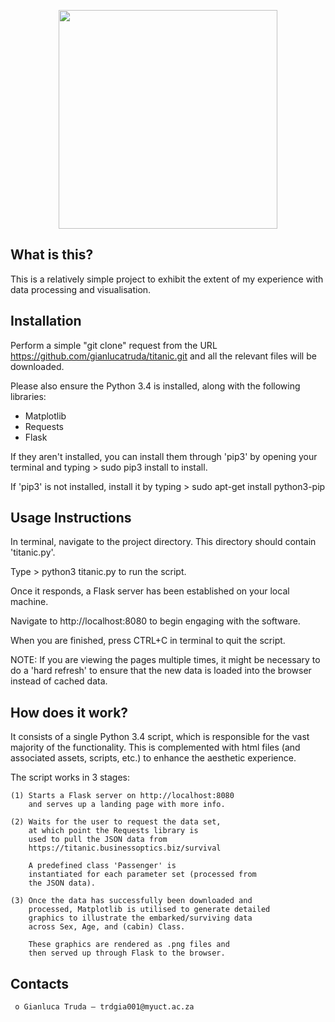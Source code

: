 <p align="center">
  <img src="https://gianlucatruda.files.wordpress.com/2016/10/03_survivorsbyage1.png" width="350"/>
</p>	

  What is this?
  -----------
  This is a relatively simple project to exhibit the extent of my experience 
  with data processing and visualisation.

  Installation
  ------------
  Perform a simple "git clone" request from the URL
  https://github.com/gianlucatruda/titanic.git
  and all the relevant files will be downloaded.

  Please also ensure the Python 3.4 is installed,
  along with the following libraries:

  - Matplotlib
  - Requests
  - Flask

  If they aren't installed, you can install them through 'pip3'
  by opening your terminal and typing
  	> sudo pip3 install <name of library>
  to install. 

  If 'pip3' is not installed, install it by typing
  	> sudo apt-get install python3-pip

  Usage Instructions
  -----------------------------

  In terminal, navigate to the project directory.
  This directory should contain 'titanic.py'.

  Type
  	> python3 titanic.py
  to run the script.

  Once it responds, a Flask server has been established
  on your local machine.

  Navigate to http://localhost:8080
  to begin engaging with the software.

  When you are finished, press CTRL+C in terminal
  to quit the script.

  NOTE: If you are viewing the pages multiple times, it
  might be necessary to do a 'hard refresh' to ensure
  that the new data is loaded into the browser
  instead of cached data. 


  How does it work?
  -----------
  It consists of a single Python 3.4 script, which is responsible for
  the vast majority of the functionality. This is complemented with
  html files (and associated assets, scripts, etc.) to enhance the
  aesthetic experience.

  The script works in 3 stages:

  	(1) Starts a Flask server on http://localhost:8080
  		and serves up a landing page with more info.

  	(2) Waits for the user to request the data set,
  		at which point the Requests library is 
  		used to pull the JSON data from 
  		https://titanic.businessoptics.biz/survival
  		
  		A predefined class 'Passenger' is
  		instantiated for each parameter set (processed from
  		the JSON data).

  	(3) Once the data has successfully been downloaded and
  		processed, Matplotlib is utilised to generate detailed 
  		graphics to illustrate the embarked/surviving data
  		across Sex, Age, and (cabin) Class. 

  		These graphics are rendered as .png files and 
  		then served up through Flask to the browser.

  Contacts
  --------

     o Gianluca Truda — trdgia001@myuct.ac.za


